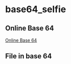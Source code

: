 # base64_selfie

## Online Base 64

<a href="https://codebeautify.org/base64-to-image-converter" target="_blank" rel="noopener noreferrer">Online Base 64</a>

## File in base 64

<a href="https://github.com/memolopezmx/base64_selfie/blob/main/fotoMiaBase64.txt" download="[fotoMiaBase64](https://github.com/memolopezmx/base64_selfie/blob/main/fotoMiaBase64.txt)"></a>

